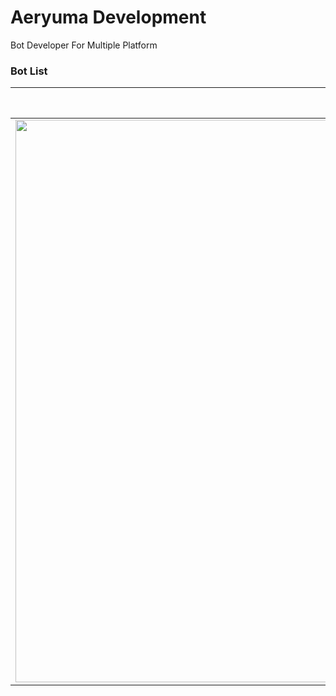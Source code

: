 <h1>Aeryuma Development</h1>
Bot Developer For Multiple Platform

<h3>Bot List</h3>

|      | Name | Platform | Learn More |
:-----:|:-----:|:----------:|:----------:
| <img src="https://cdn.yuzuhanakazawa.repl.co/asuka.jpg" width="900">  | Asuka Hana | Discord | [Visit](https://asukahana.aeryuma.repl.co) |
